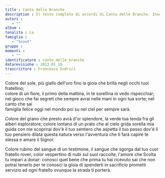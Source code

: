 ```yaml
--- 
title : Canto delle Branche
description : Il testo completo di accordi di Canto delle Branche. Inseriscila nel tuo canzoniere!
autori : 
   - ""
album : 
tonalita : La
famiglia : 
   - "Scout"
gruppo : 
momenti : 
   - ""
identificatore : canto_delle_branche
datarevisione : 2013_01_16
trascrittore : Francesco Endrici
--- 
```




Colore del sole,  più giallo dell'oro fino 
la gioia che brilla negli occhi tuoi fratellino;  
colore di un fiore, il primo della mattina, 
in te sorellina io vedo rispecchiar; 
nel gioco che fai 
segreti che sempre avrai nelle mani 
in ogni tua sorte; 
nel canto che sai  
famiglia felice oggi nel mondo poi su nel ciel 
per sempre sarà.


Colore del grano che presto avrà d'or splendore, 
la verde tua tenda fra gli alberi esploratore; 
colore lontano di un prato che al cielo grida 
sorella mia guida con me scoprirai
dov'è il tuo sentiero 
che aspetta il tuo passo 
dov'è il tuo pensiero dilata questa natura 
verso l'avventura che ti farà capire te stessa 
e amare il Signor.


Colore rubino del sangue di un testimone, 
il sangue che sgorga dal tuo cuor fratello rover; 
color vespertino di nubi sul suol raccolte, 
l'amore che Scolta tu impari a donar: 
conosci quel bene che prima tu hai ricevuto 
sai che non potrai tenerlo per te 
conosci la gioia di spenderti in sacrificio 
prometti servizio ad ogni fratello 
ovunque la strada ti porterà.


